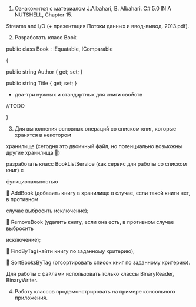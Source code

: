 1. Ознакомится с материалом J.Albahari, B. Albahari. C# 5.0 IN A NUTSHELL, Chapter 15.

Streams and I/O (+ презентация Потоки данных и ввод-вывод. 2013.pdf).

2. Разработать класс Book

public class Book : IEquatable<Book>, IComparable<Book>

{

public string Author { get; set; }

public string Title { get; set; } 

 + два-три нужных и стандартных для книги свойств

//TODO 

}

3. Для выполнения основных операций со списком книг, которые хранятся в некотором 

хранилище (сегодня это двоичный файл, но потенциально возможны другие хранилища ) 

разработать класс BookListService (как сервис для работы со списком книг) с 

функциональностью 

 AddBook (добавить книгу в хранилище в случае, если такой книги нет, в противном 

случае выбросить исключение);

 RemoveBook (удалить книгу, если она есть, в противном случае выбросить 

исключение);

 FindByTag(найти книгу по заданному критерию);

 SortBooksByTag (отсортировать список книг по заданному критерию).

Для работы с файлами использовать только классы BinaryReader, BinaryWriter.

4. Работу классов продемонстрировать на примере консольного приложения.
